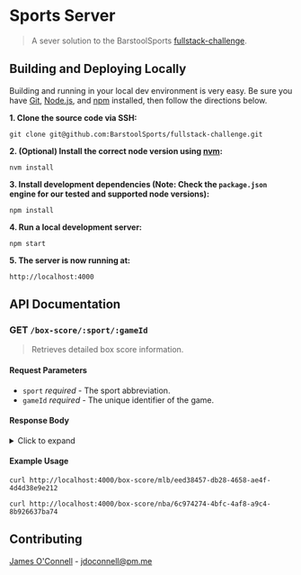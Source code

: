 # Sports Server

> A sever solution to the BarstoolSports [fullstack-challenge](https://github.com/BarstoolSports/fullstack-challenge).

## Building and Deploying Locally

Building and running in your local dev environment is very easy. Be sure you have [Git](https://git-scm.com/downloads), [Node.js](https://nodejs.org/), and [npm](http://npmjs.com/) installed, then follow the directions below.

**1. Clone the source code via SSH:**

```
git clone git@github.com:BarstoolSports/fullstack-challenge.git
```

**2. (Optional) Install the correct node version using [nvm](https://github.com/nvm-sh/nvm):**

```
nvm install
```

**3. Install development dependencies (Note: Check the `package.json` engine for our tested and supported node versions):**

```
npm install
```

**4. Run a local development server:**

```
npm start
```

**5. The server is now running at:**

```
http://localhost:4000
```

## API Documentation

### GET `/box-score/:sport/:gameId`

> Retrieves detailed box score information.

#### Request Parameters

- `sport` _required_ - The sport abbreviation.
- `gameId` _required_ - The unique identifier of the game.

#### Response Body

<details>
<summary>Click to expand</summary>
<pre><code class="language-json">{
  "league": String, // MLB | NBA ...
  "away_team": {
    // Details about the away team
  },
  "home_team": {
    // Details about the home team
  },
  "away_period_scores": [ ],
  "home_period_scores": [ ],
  "away_stats": [ ],
  "home_stats": [ ],
  "officials": [ ],
  "event_information": {
    // General information about the game
  },
  "away_totals": {
    // Total statistics for the away team
  },
  "home_totals": {
    // Total statistics for the home team
  }
}</code></pre>
</details>

#### Example Usage

```
curl http://localhost:4000/box-score/mlb/eed38457-db28-4658-ae4f-4d4d38e9e212
```

```
curl http://localhost:4000/box-score/nba/6c974274-4bfc-4af8-a9c4-8b926637ba74
```

## Contributing

[James O'Connell](https://github.com/oconnellj2) - [jdoconnell@pm.me](mailto:jdoconnell@pm.me)
